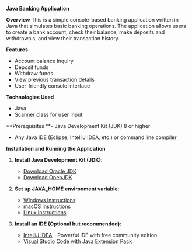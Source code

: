 **Java Banking Application**

**Overview**
This is a simple console-based banking application written in Java that simulates basic banking operations. The application allows users to create a bank account, check their balance, make deposits and withdrawals, and view their transaction history.

**Features**
- Account balance inquiry
- Deposit funds
- Withdraw funds
- View previous transaction details
- User-friendly console interface

**Technologies Used**
- Java
- Scanner class for user input

**Prerequisites
**- Java Development Kit (JDK) 8 or higher
- Any Java IDE (Eclipse, IntelliJ IDEA, etc.) or command line compiler

**Installation and Running the Application**
1. **Install Java Development Kit (JDK)**:
   - [Download Oracle JDK](https://www.oracle.com/java/technologies/javase-downloads.html)
   - [Download OpenJDK](https://adoptopenjdk.net/)

2. **Set up JAVA_HOME environment variable**:
   - [Windows Instructions](https://docs.oracle.com/en/java/javase/11/install/installation-jdk-microsoft-windows-platforms.html)
   - [macOS Instructions](https://docs.oracle.com/en/java/javase/11/install/installation-jdk-macos.html)
   - [Linux Instructions](https://docs.oracle.com/en/java/javase/11/install/installation-jdk-linux-platforms.html)

3. **Install an IDE (Optional but recommended)**:
   - [IntelliJ IDEA](https://www.jetbrains.com/idea/download/) - Powerful IDE with free community edition
   - [Visual Studio Code](https://code.visualstudio.com/) with [Java Extension Pack](https://marketplace.visualstudio.com/items?itemName=vscjava.vscode-java-pack)
